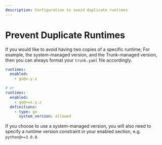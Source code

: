```yaml
---
description: Configuration to avoid duplicate runtimes
---
```


# Prevent Duplicate Runtimes

If you would like to avoid having two copies of a specific runtime; For example, the system-managed version, and the Trunk-managed version, then you can always format your `trunk.yaml` file accordingly.

```yaml
runtimes:
  enabled:
    - go@x.y.z

# or
runtimes:
  enabled:
    - go@>=x.y.z
  definitions:
    - type: go
      system_version: allowed
```

If you choose to use a system-managed version, you will also need to specify a runtime version constraint in your enabled section, e.g. `python@>=3.0.0`.

